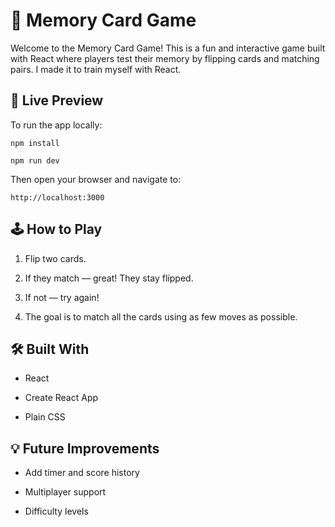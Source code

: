 
# 🧠 Memory Card Game

Welcome to the Memory Card Game! This is a fun and interactive game built with React where players test their memory by flipping cards and matching pairs.
I made it to train myself with React.

##  🚀 Live Preview

To run the app locally:

`npm install`

`npm run dev`

Then open your browser and navigate to:

`http://localhost:3000`

## 🕹️ How to Play

1. Flip two cards.

2. If they match — great! They stay flipped.

3. If not — try again!

4. The goal is to match all the cards using as few moves as possible.

## 🛠️ Built With
* React

* Create React App

* Plain CSS 

## 💡 Future Improvements
* Add timer and score history

* Multiplayer support

* Difficulty levels

